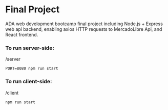 # Final Project
ADA web development bootcamp final project including Node.js + Express web api backend, enabling axios HTTP requests to MercadoLibre Api, and React frontend.

### To run server-side:
/server


`PORT=8080 npm run start`

### To run client-side:
/client


`npm run start`
